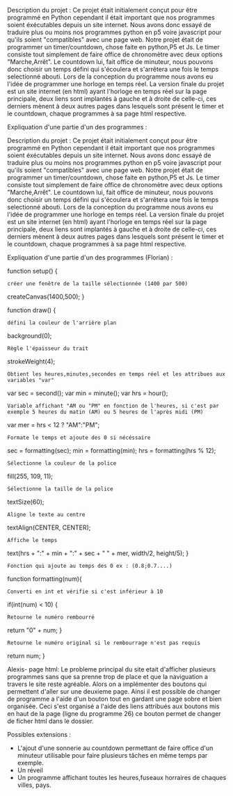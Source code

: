 Description du projet :
Ce projet était initialement conçut pour être programmé en Python cependant il était important que nos programmes soient éxécutables depuis un site internet. Nous avons donc 
essayé de traduire plus ou moins nos programmes python en p5 voire javascript pour qu'ils soient "compatibles" avec une page web. Notre projet était de programmer un 
timer/countdown, chose faite en python,P5 et Js. Le timer consiste tout simplement de faire office de chronomètre avec deux options "Marche,Arrêt". Le countdown lui, fait office
de minuteur, nous pouvons donc choisir un temps défini qui s'écoulera et s'arrêtera une fois le temps selectionné abouti. Lors de la conception du programme nous avons eu l'idée 
de programmer une horloge en temps réel. La version finale du projet est un site internet (en html) ayant l'horloge en temps réel sur la page principale, deux liens sont implantés
à gauche et à droite de celle-ci, ces derniers mènent à deux autres pages dans lesquels sont présent le timer et le countdown, chaque programmes à sa page html respective.

Expliquation d'une partie d'un des programmes :

Description du projet :
Ce projet était initialement conçut pour être programmé en Python cependant il était important que nos programmes soient éxécutables depuis un site internet. Nous avons donc 
essayé de traduire plus ou moins nos programmes python en p5 voire javascript pour qu'ils soient "compatibles" avec une page web. Notre projet était de programmer un 
timer/countdown, chose faite en python,P5 et Js. Le timer consiste tout simplement de faire office de chronomètre avec deux options "Marche,Arrêt". Le countdown lui, fait office
de minuteur, nous pouvons donc choisir un temps défini qui s'écoulera et s'arrêtera une fois le temps selectionné abouti. Lors de la conception du programme nous avons eu l'idée 
de programmer une horloge en temps réel. La version finale du projet est un site internet (en html) ayant l'horloge en temps réel sur la page principale, deux liens sont implantés
à gauche et à droite de celle-ci, ces derniers mènent à deux autres pages dans lesquels sont présent le timer et le countdown, chaque programmes à sa page html respective.

Expliquation d'une partie d'un des programmes (Florian) :

function setup() {

    créer une fenêtre de la taille sélectionnée (1400 par 500)

  createCanvas(1400,500);
  }
  
  
  
  function draw() {
  
    défini la couleur de l'arrière plan
  
  background(0);
    
    Règle l'épaisseur du trait
  
  strokeWeight(4);
    
  
    Obtient les heures,minutes,secondes en temps réel et les attribues aux variables "var"
  var sec = second();
  var min = minute();
  var hrs = hour();
    
    Variable affichant "AM ou "PM" en fonction de l'heures, si c'est par exemple 5 heures du matin (AM) ou 5 heures de l'après midi (PM)
  
  var mer = hrs < 12 ? "AM":"PM";
    
    Formate le temps et ajoute des 0 si nécéssaire 
  
  sec = formatting(sec);
  min = formatting(min);
  hrs = formatting(hrs % 12);

 
    Sélectionne la couleur de la police
  fill(255, 109, 11);
    
    Sélectionne la taille de la police
  textSize(60);
  
  
  
    Aligne le texte au centre
  textAlign(CENTER, CENTER);
    
    Affiche le temps 
 
  text(hrs + ":" + min + ":" + sec +
    " " + mer, width/2, height/5);
  }
  
  
    Fonction qui ajoute au temps des 0 ex : (0.8;0.7....)
  
  function formatting(num){
    
    Converti en int et vérifie si c'est inférieur à 10
  
  if(int(num) < 10) {
    
    Retourne le numéro rembourré
   return "0" + num;
  }
    
  
    Retourne le numéro original si le rembourrage n'est pas requis 
  return num;
  }



Alexis- page html:
  Le probleme principal du site etait d'afficher plusieurs programmes sans que sa prenne trop de place et que la naviguation a travers le site reste agréable. Alors on a implémenter des boutons qui permettent d'aller sur une deuxieme page. Ainsi il est possible de changer de programme a l'aide d'un bouton tout en gardant une page sobre et bien organisée.
  Ceci s'est organisé a l'aide des liens attribués aux boutons mis en haut de la page (ligne du programme 26) ce bouton permet de changer de ficher html dans le dossier.
  
  Possibles extensions :

- L'ajout d'une sonnerie au countdown permettant de faire office d'un minuteur utilisable pour faire plusieurs tâches en même temps par exemple.
- Un réveil
- Un programme affichant toutes les heures,fuseaux horraires de chaques villes, pays.
